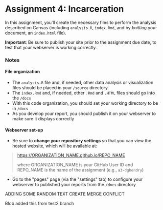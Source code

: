 # Assignment 4: Incarceration
In this assignment, you'll create the necessary files to perform the analysis described on Canvas (including `analysis.R`, `index.Rmd`, and by _knitting_ your document, an `index.html` file).

**Important**: Be sure to publish your site prior to the assignment due date, to test that your webserver is working correctly.

###  Notes
#### File organization
* The `analysis.R` file and, if needed, other data analysis or visualization files should be placed in your `/source` directory.
* The `index.Rmd` and, if needed, other `.Rmd` and `.HTML` files should go into the `/docs`
* With this code organization, you should set your working directory to be in `/docs`
* As you develop your report, you should publish it on your webserver to make sure it displays correctly

#### Webserver set-up
* Be sure to **change your repository settings** so that you can view the hosted website,  which will be available at:
> https://ORGANIZATION_NAME.github.io/REPO_NAME
>
>where ORGANIZATION_NAME is your GitHub User ID and REPO_NAME is the name of the assignment (e.g., `a3-dghendry`)
* Go to the "pages" page (via the "settings" tab) to configure your webserver to published your reports from the `/docs` directory

ADDING SOME RANDOM TEXT CREATE MERGE CONFLICT

Blob added this from test2 branch